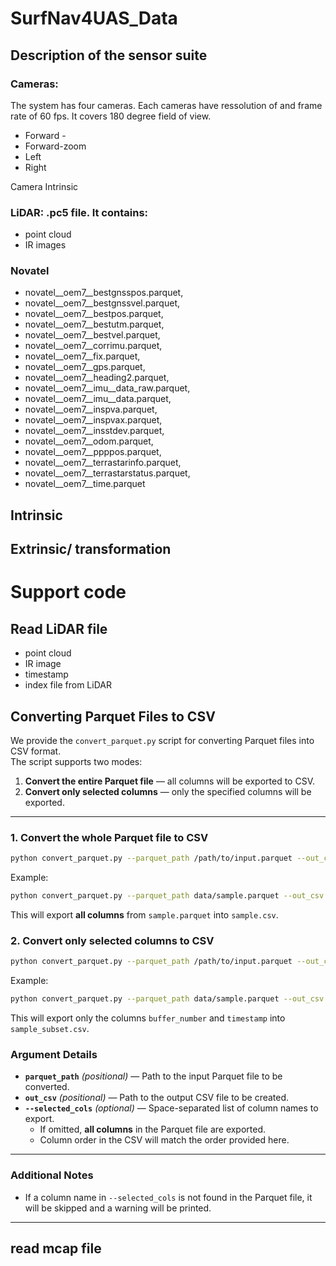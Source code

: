 # SurfNav4UAS_Data


## Description of the sensor suite

### Cameras:

The system has four cameras. Each cameras have ressolution of and frame rate of 60 fps. It covers 180 degree field of view. 

* Forward - 
* Forward-zoom
* Left
* Right

Camera Intrinsic
  



### LiDAR: .pc5 file. It contains:
* point cloud
* IR images


### Novatel

* novatel__oem7__bestgnsspos.parquet,
* novatel__oem7__bestgnssvel.parquet,
* novatel__oem7__bestpos.parquet,
* novatel__oem7__bestutm.parquet,
* novatel__oem7__bestvel.parquet,
* novatel__oem7__corrimu.parquet,
* novatel__oem7__fix.parquet,
* novatel__oem7__gps.parquet,
* novatel__oem7__heading2.parquet,
* novatel__oem7__imu__data_raw.parquet,
* novatel__oem7__imu__data.parquet,
* novatel__oem7__inspva.parquet,
* novatel__oem7__inspvax.parquet,
* novatel__oem7__insstdev.parquet,
* novatel__oem7__odom.parquet,
* novatel__oem7__ppppos.parquet,
* novatel__oem7__terrastarinfo.parquet,
* novatel__oem7__terrastarstatus.parquet,
* novatel__oem7__time.parquet


## Intrinsic 

## Extrinsic/ transformation

# Support code

## Read LiDAR file

* point cloud
* IR image
* timestamp
* index file from LiDAR


## Converting Parquet Files to CSV

We provide the `convert_parquet.py` script for converting Parquet files into CSV format.  
The script supports two modes:

1. **Convert the entire Parquet file** — all columns will be exported to CSV.  
2. **Convert only selected columns** — only the specified columns will be exported.

---
### 1. Convert the whole Parquet file to CSV

```bash
python convert_parquet.py --parquet_path /path/to/input.parquet --out_csv /path/to/output.csv
```
Example:
```bash
python convert_parquet.py --parquet_path data/sample.parquet --out_csv data/sample.csv
```
This will export **all columns** from `sample.parquet` into `sample.csv`.

### 2. Convert only selected columns to CSV

```bash
python convert_parquet.py --parquet_path /path/to/input.parquet --out_csv /path/to/output.csv --selected_cols col1 col2 col3
```

Example:
```bash
python convert_parquet.py --parquet_path data/sample.parquet --out_csv data/sample_subset.csv --selected_cols buffer_number timestamp
```
This will export only the columns `buffer_number` and `timestamp` into `sample_subset.csv`.

### Argument Details
- **`parquet_path`** *(positional)* — Path to the input Parquet file to be converted.  
- **`out_csv`** *(positional)* — Path to the output CSV file to be created.  
- **`--selected_cols`** *(optional)* — Space-separated list of column names to export.  
  - If omitted, **all columns** in the Parquet file are exported.  
  - Column order in the CSV will match the order provided here.

---

### Additional Notes
- If a column name in `--selected_cols` is not found in the Parquet file, it will be skipped and a warning will be printed.
---

## read mcap file


